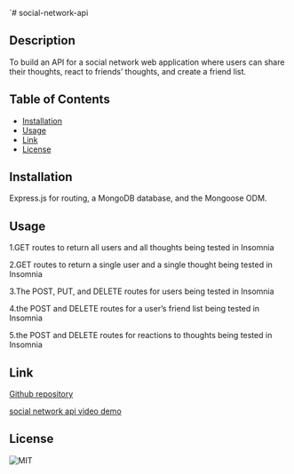`# social-network-api
## Description
To build an API for a social network web application where users can share their thoughts, react to friends’ thoughts, and create a friend list. 

## Table of Contents
* [Installation](#installation)
* [Usage](#usage)
* [Link](#link)
* [License](#license)

## Installation
Express.js for routing, a MongoDB database, and the Mongoose ODM.

## Usage
1.GET routes to return all users and all thoughts being tested in Insomnia
<img alt src="./assets/Get-all-thoughts.png" />
<img alt src="./assets/Get-all-users.png" />

2.GET routes to return a single user and a single thought being tested in Insomnia
<img alt src="./assets/Get-user-by-id.png" />
<img alt src="./assets/Get-thoughts-by-id.png" />

3.The POST, PUT, and DELETE routes for users being tested in Insomnia
<img alt src="./assets/PostUser.png" />
<img alt src="./assets/PutUser.png" />
<img alt src="./assets/DeleteUser.png" />

4.the POST and DELETE routes for a user’s friend list being tested in Insomnia
<img alt src="./assets/AddFriend.png" />
<img alt src="./assets/RemoveFriend.png" />

5.the POST and DELETE routes for reactions to thoughts being tested in Insomnia
<img alt src="./assets/CreateReaction.png" />
<img alt src="./assets/RemoveReaction.png" />

## Link
[Github repository](https://github.com/Shok1to/social-network-api)

[social network api video demo](https://drive.google.com/file/d/1sA3HAmDk3qz292o62sN2mhS1aXTJq-9K/view)

## License
![MIT](https://img.shields.io/badge/license-MIT-lightgrey.png)
